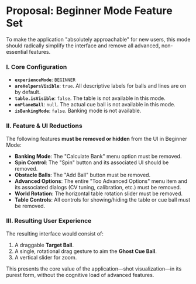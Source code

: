 # Proposal: Beginner Mode Feature Set

To make the application "absolutely approachable" for new users, this mode should radically simplify the interface and remove all advanced, non-essential features.

### I. Core Configuration

- **`experienceMode`**: `BEGINNER`
- **`areHelpersVisible`**: `true`. All descriptive labels for balls and lines are on by default.
- **`table.isVisible`**: `false`. The table is not available in this mode.
- **`onPlaneBall`**: `null`. The actual cue ball is not available in this mode.
- **`isBankingMode`**: `false`. Banking mode is not available.

### II. Feature & UI Reductions

The following features **must be removed or hidden** from the UI in Beginner Mode:

- **Banking Mode**: The "Calculate Bank" menu option must be removed.
- **Spin Control**: The "Spin" button and its associated UI should be removed.
- **Obstacle Balls**: The "Add Ball" button must be removed.
- **Advanced Options**: The entire "Too Advanced Options" menu item and its associated dialogs (CV
  tuning, calibration, etc.) must be removed.
- **World Rotation**: The horizontal table rotation slider must be removed.
- **Table Controls**: All controls for showing/hiding the table or cue ball must be removed.

### III. Resulting User Experience

The resulting interface would consist of:

1.  A draggable **Target Ball**.
2. A single, rotational drag gesture to aim the **Ghost Cue Ball**.
3. A vertical slider for zoom.

This presents the core value of the application—shot visualization—in its purest form, without the cognitive load of advanced features.